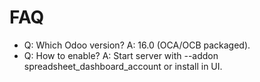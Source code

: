 # FAQ

- Q: Which Odoo version? A: 16.0 (OCA/OCB packaged).
- Q: How to enable? A: Start server with --addon spreadsheet_dashboard_account or install in UI.
